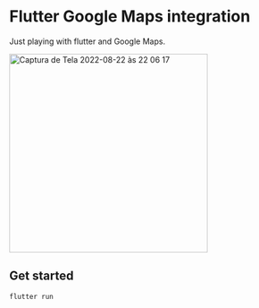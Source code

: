 # Flutter Google Maps integration

Just playing with flutter and Google Maps.

<img style="margin: auto" width="355" alt="Captura de Tela 2022-08-22 às 22 06 17" src="https://user-images.githubusercontent.com/32180529/186045938-946949e4-4baf-4058-9114-72740f46ac39.png">

## Get started
`flutter run`
